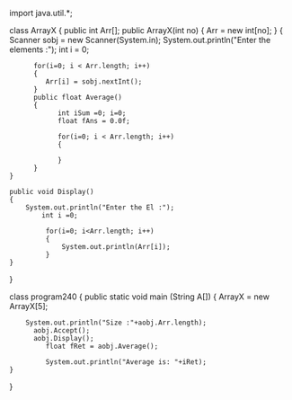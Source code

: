 import java.util.*;

class ArrayX
{
    public int Arr[];
    public ArrayX(int no)
    {
        Arr = new int[no];
    }
    {
        Scanner sobj = new Scanner(System.in);
          System.out.println("Enter the elements :");
          int i = 0;

          for(i=0; i < Arr.length; i++)
          {
             Arr[i] = sobj.nextInt();
          }   
          public float Average()
          {
                int iSum =0; i=0;
                float fAns = 0.0f;

                for(i=0; i < Arr.length; i++)
                {
               
                }
          }
    }

    public void Display()
    {
        System.out.println("Enter the El :");
            int i =0;

             for(i=0; i<Arr.length; i++)
             {
                 System.out.println(Arr[i]);
             }
    }

}

class program240
{
    public static void main (String A[])
    {
        ArrayX = new ArrayX[5];

        System.out.println("Size :"+aobj.Arr.length);
          aobj.Accept();
          aobj.Display();
             float fRet = aobj.Average();

             System.out.println("Average is: "+iRet);
    }
}
